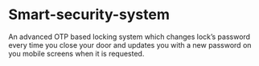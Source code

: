 # Smart-security-system
An advanced OTP based locking system which changes lock’s password every time you close your door and updates you with a new password on you mobile screens when it is requested. 
